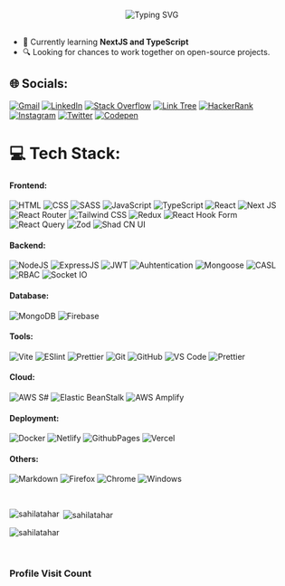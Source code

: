<br>

<div align="center" width="100%">
<img src="https://readme-typing-svg.demolab.com?font=Fira+Code&size=35&pause=1000&center=true&vCenter=true&random=false&width=435&height=60&lines=Hi%2C+I'm+Sahil+Atahar" alt="Typing SVG" />
</div>

<br>

- 🌱 Currently learning **NextJS and TypeScript**
- 🔍 Looking for chances to work together on open-source projects.

## 🌐 Socials:
[![Gmail](https://img.shields.io/badge/Gmail-D14836?logo=gmail&logoColor=white)](mailto:sahilatahar@gmail.com)
[![LinkedIn](https://img.shields.io/badge/LinkedIn-0077B5?logo=linkedin&logoColor=white)](https://linkedin.com/in/sahilatahar)
[![Stack Overflow](https://img.shields.io/badge/Stack_Overflow-FE7A16?logo=stack-overflow&logoColor=white)](https://stackoverflow.com/users/19264249/sahilatahar)
[![Link Tree](https://img.shields.io/badge/linktree-43e660?logo=linktree&logoColor=white)](https://linktr.ee/sahilatahar)
[![HackerRank](https://img.shields.io/badge/-Hackerrank-2EC866?logo=HackerRank&logoColor=white)](https://www.hackerrank.com/sahilatahar)
[![Instagram](https://img.shields.io/badge/Instagram-%23E4405F.svg?logo=Instagram&logoColor=white)](https://instagram.com/sahilatahar)
[![Twitter](https://img.shields.io/badge/Twitter-%231DA1F2.svg?logo=Twitter&logoColor=white)](https://twitter.com/sahilatahar) 
[![Codepen](https://img.shields.io/badge/Codepen-000000?logo=codepen&logoColor=white)](https://codepen.com/sahilatahar) 

# 💻 Tech Stack:

#### Frontend:
![HTML](https://img.shields.io/badge/HTML5-E34F26?style=for-the-badge&logo=html5&logoColor=white)
![CSS](https://img.shields.io/badge/CSS3-1572B6?style=for-the-badge&logo=html5&logoColor=white)
![SASS](https://img.shields.io/badge/Sass-CC6699?style=for-the-badge&logo=sass&logoColor=white)
![JavaScript](https://img.shields.io/badge/JavaScript-323330?style=for-the-badge&logo=javascript&logoColor=F7DF1E)
![TypeScript](https://img.shields.io/badge/TypeScript-007ACC?style=for-the-badge&logo=typescript&logoColor=white)
![React](https://img.shields.io/badge/React-20232A?style=for-the-badge&logo=react&logoColor=61DAFB)
![Next JS](https://img.shields.io/badge/next.js-000000?style=for-the-badge&&logo=nextdotjs&logoColor=white)
![React Router](https://img.shields.io/badge/React_Router-CA4245?style=for-the-badge&logo=react-router&logoColor=white)
![Tailwind CSS](https://img.shields.io/badge/Tailwind_CSS-38B2AC?style=for-the-badge&logo=tailwind-css&logoColor=white)
![Redux](https://img.shields.io/badge/Redux-593D88?style=for-the-badge&logo=redux&logoColor=white)
![React Hook Form](https://img.shields.io/badge/react%20hook%20form-EC5990?style=for-the-badge&logo=reacthookform&logoColor=white)
![React Query](https://img.shields.io/badge/react%20query-f73f51?style=for-the-badge&logo=react-query&logoColor=white)
![Zod](https://img.shields.io/badge/zod-274d82?style=for-the-badge&logo=zod&logoColor=white)
![Shad CN UI](https://img.shields.io/badge/schad%20cn-000000?style=for-the-badge&logo=shadcnui&logoColor=white)

#### Backend:
![NodeJS](https://img.shields.io/badge/Node.js-43853D?style=for-the-badge&logo=node.js&logoColor=white)
![ExpressJS](https://img.shields.io/badge/Express.js-404D59?style=for-the-badge&logo=express&logoColor=white)
![JWT](https://img.shields.io/badge/json%20web%20tokens-f73f51?style=for-the-badge&logo=json-web-tokens&logoColor=white)
![Auhtentication](https://img.shields.io/badge/authentication-000000?style=for-the-badge&logo=authelia&logoColor=white)
![Mongoose](https://img.shields.io/badge/mongoose-a03333?style=for-the-badge&logo=mongoose&logoColor=pink)
![CASL](https://img.shields.io/badge/CASL-ffffff?style=for-the-badge)
![RBAC](https://img.shields.io/badge/RBAC-000000?style=for-the-badge)
![Socket IO](https://img.shields.io/badge/socket.io-ffffff?style=for-the-badge&logo=socket.io&logoColor=black)

#### Database:
![MongoDB](https://img.shields.io/badge/MongoDB-4EA94B?style=for-the-badge&logo=mongodb&logoColor=white)
![Firebase](https://img.shields.io/badge/Firebase-ffffff?style=for-the-badge&logo=Firebase&logoColor=ffcb2b)

#### Tools:
![Vite](https://img.shields.io/badge/Vite-bd34fe?style=for-the-badge&logo=vite&logoColor=white)
![ESlint](https://img.shields.io/badge/eslint-4b76dd?style=for-the-badge&logo=eslint&logoColor=white)
![Prettier](https://img.shields.io/badge/prettier-1a2b34?style=for-the-badge&logo=prettier&logoColor=white)
![Git](https://img.shields.io/badge/GIT-E44C30?style=for-the-badge&logo=git&logoColor=white)
![GitHub](https://img.shields.io/badge/GitHub-100000?style=for-the-badge&logo=github&logoColor=white)
![VS Code](https://img.shields.io/badge/Visual_Studio_Code-0078D4?style=for-the-badge&logo=visual%20studio%20code&logoColor=white)
![Prettier](https://img.shields.io/badge/prettier-1A2C34?style=for-the-badge&logo=prettier&logoColor=F7BA3E)

#### Cloud:
![AWS S#](https://img.shields.io/badge/AWS%20S3-51962e?style=for-the-badge&logo=amazons3&logoColor=white)
![Elastic BeanStalk](https://img.shields.io/badge/elastic%20beanstalk-ec7211?style=for-the-badge&logo=amazonwebservices&logoColor=white)
![AWS Amplify](https://img.shields.io/badge/Amplify-d8272f?style=for-the-badge&logo=awsamplify&logoColor=white)

#### Deployment:
![Docker](https://img.shields.io/badge/docker-1d63ed?style=for-the-badge&logo=docker&logoColor=white)
![Netlify](https://img.shields.io/badge/Netlify-00C7B7?style=for-the-badge&logo=netlify&logoColor=white)
![GithubPages](https://img.shields.io/badge/GitHub%20Pages-222222?style=for-the-badge&logo=GitHub%20Pages&logoColor=white)
![Vercel](https://img.shields.io/badge/Vercel-000000?style=for-the-badge&logo=vercel&logoColor=white)

#### Others:
![Markdown](https://img.shields.io/badge/Markdown-000000?style=for-the-badge&logo=markdown&logoColor=white)
![Firefox](https://img.shields.io/badge/Firefox_Browser-FF7139?style=for-the-badge&logo=Firefox-Browser&logoColor=white)
![Chrome](https://img.shields.io/badge/Google_chrome-e23a2e?style=for-the-badge&logo=Google-chrome&logoColor=white)
![Windows](https://img.shields.io/badge/Windows-0078D6?style=for-the-badge&logo=windows&logoColor=white)

<br/>
<p><img align="left" src="https://github-readme-stats.vercel.app/api/top-langs?username=sahilatahar&show_icons=true&locale=en&layout=compact&theme=tokyonight" alt="sahilatahar" /></p>

<p>&nbsp;<img align="center" src="https://github-readme-stats.vercel.app/api?username=sahilatahar&show_icons=true&locale=en&theme=tokyonight" alt="sahilatahar" /></p>

<p><img align="center" src="https://github-readme-streak-stats.herokuapp.com/?user=sahilatahar&theme=tokyonight" alt="sahilatahar" /></p>

<br>

### Profile Visit Count

<img src="https://profile-counter.glitch.me/sahilatahar/count.svg" alt=""/>
